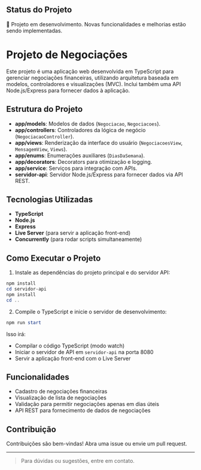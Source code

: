 ## Status do Projeto

🚧 Projeto em desenvolvimento. Novas funcionalidades e melhorias estão sendo implementadas.

# Projeto de Negociações

Este projeto é uma aplicação web desenvolvida em TypeScript para gerenciar negociações financeiras, utilizando arquitetura baseada em modelos, controladores e visualizações (MVC). Inclui também uma API Node.js/Express para fornecer dados à aplicação.

## Estrutura do Projeto

- **app/models**: Modelos de dados (`Negociacao`, `Negociacoes`).
- **app/controllers**: Controladores da lógica de negócio (`NegociacaoController`).
- **app/views**: Renderização da interface do usuário (`NegociacoesView`, `MensagemView`, `Views`).
- **app/enums**: Enumerações auxiliares (`DiasDaSemana`).
- **app/decorators**: Decorators para otimização e logging.
- **app/service**: Serviços para integração com APIs.
- **servidor-api**: Servidor Node.js/Express para fornecer dados via API REST.

## Tecnologias Utilizadas

- **TypeScript**
- **Node.js**
- **Express**
- **Live Server** (para servir a aplicação front-end)
- **Concurrently** (para rodar scripts simultaneamente)

## Como Executar o Projeto

1. Instale as dependências do projeto principal e do servidor API:

```powershell
npm install
cd servidor-api
npm install
cd ..
```

2. Compile o TypeScript e inicie o servidor de desenvolvimento:

```powershell
npm run start
```

Isso irá:

- Compilar o código TypeScript (modo watch)
- Iniciar o servidor de API em `servidor-api` na porta 8080
- Servir a aplicação front-end com o Live Server

## Funcionalidades

- Cadastro de negociações financeiras
- Visualização de lista de negociações
- Validação para permitir negociações apenas em dias úteis
- API REST para fornecimento de dados de negociações

## Contribuição

Contribuições são bem-vindas! Abra uma issue ou envie um pull request.

---

> Para dúvidas ou sugestões, entre em contato.
